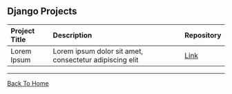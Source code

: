 ## Django Projects

| Project Title | Description                                             | Repository |
| :------------ | :------------------------------------------------------ | :--------- |
| Lorem Ipsum   | Lorem ipsum dolor sit amet, consectetur adipiscing elit | [Link]()   |

---
[Back To Home](../README.md)